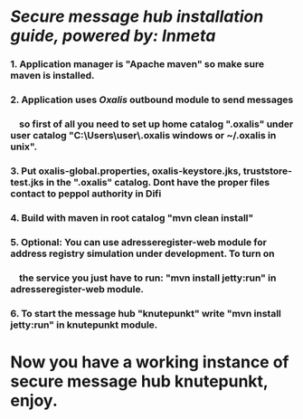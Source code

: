 # *Secure message hub installation guide, powered by:*  *Inmeta*


###  1. Application manager is "Apache maven" so make sure maven is installed.

###  2.  Application uses *Oxalis* outbound module to send messages
###      &nbsp;&nbsp;&nbsp;&nbsp;so first of all you need to set up home catalog ".oxalis" under user catalog "C:\Users\user\\.oxalis windows or ~/.oxalis in unix".

###  3.  Put oxalis-global.properties, oxalis-keystore.jks, truststore-test.jks in the ".oxalis" catalog. Dont have the proper files contact to peppol authority in Difi

###  4.  Build with maven in root catalog "mvn clean install"

###  5.  Optional: You can use adresseregister-web module for address registry simulation under development. To turn on 
###      &nbsp;&nbsp;&nbsp;&nbsp;the service you just have to run: "mvn install jetty:run" in adresseregister-web module.

###  6.  To start the message hub "knutepunkt" write "mvn install jetty:run" in knutepunkt module.

# Now you have a working instance of secure message hub knutepunkt, enjoy.



